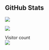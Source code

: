 ## GitHub Stats

![](https://github-readme-stats.vercel.app/api?username=zcxw-code&show_icons=true&theme=radical)

![](https://github-readme-stats.vercel.app/api/top-langs/?username=zcxw-code&layout=compact&theme=radical)

<p align="left"> 
  Visitor count<br>
  <img src="https://profile-counter.glitch.me/zcxw-code/count.svg" />
</p>

